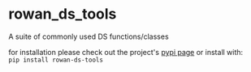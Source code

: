 # rowan_ds_tools

A suite of commonly used DS functions/classes

for installation please check out the project's [pypi page](https://pypi.org/project/rowan-ds-tools/) or install with:   
`pip install rowan-ds-tools`


